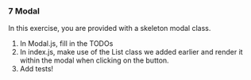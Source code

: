 ### 7 Modal

In this exercise, you are provided with a skeleton modal class.

1. In Modal.js, fill in the TODOs
2. In index.js, make use of the List class we added earlier and render it within the modal when clicking on the button.
3. Add tests!